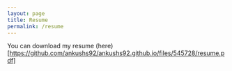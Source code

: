 ```yaml
---
layout: page
title: Resume
permalink: /resume
---
```


You can download my resume (here)[https://github.com/ankushs92/ankushs92.github.io/files/545728/resume.pdf]
